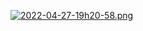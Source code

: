 [![2022-04-27-19h20-58.png](https://i.postimg.cc/4yKDw87L/2022-04-27-19h20-58.png)](https://postimg.cc/sGrHg4J7)

